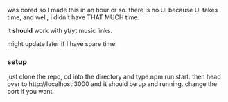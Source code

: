 was bored so I made this in an hour or so. there is no UI because UI takes time, and well, I didn't have THAT MUCH time.

it __should__ work with yt/yt music links.

might update later if I have spare time.

### setup
just clone the repo, cd into the directory and type npm run start.
then head over to http://localhost:3000 and it should be up and running.
change the port if you want.